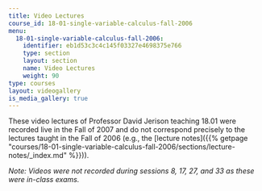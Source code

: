 ```yaml
---
title: Video Lectures
course_id: 18-01-single-variable-calculus-fall-2006
menu:
  18-01-single-variable-calculus-fall-2006:
    identifier: eb1d53c3c4c145f03327e4698375e766
    type: section
    layout: section
    name: Video Lectures
    weight: 90
type: courses
layout: videogallery
is_media_gallery: true
---
```

These video lectures of Professor David Jerison teaching 18.01 were recorded live in the Fall of 2007 and do not correspond precisely to the lectures taught in the Fall of 2006 (e.g., the [lecture notes]({{% getpage "courses/18-01-single-variable-calculus-fall-2006/sections/lecture-notes/_index.md" %}})).

_Note: Videos were not recorded during sessions 8, 17, 27, and 33 as these were in-class exams._
